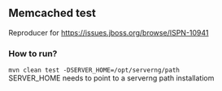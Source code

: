 ## Memcached test

Reproducer for https://issues.jboss.org/browse/ISPN-10941
### How to run?
`mvn clean test -DSERVER_HOME=/opt/serverng/path` <br/>
SERVER_HOME needs to point to a serverng path installatiom